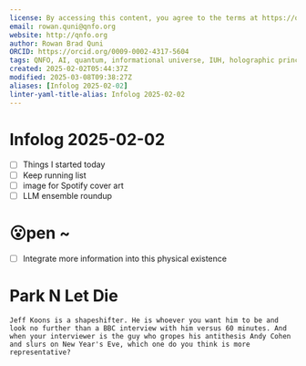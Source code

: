 ```yaml
---
license: By accessing this content, you agree to the terms at https://qnfo.org/LICENSE
email: rowan.quni@qnfo.org
website: http://qnfo.org
author: Rowan Brad Quni
ORCID: https://orcid.org/0009-0002-4317-5604
tags: QNFO, AI, quantum, informational universe, IUH, holographic principle
created: 2025-02-02T05:44:37Z
modified: 2025-03-08T09:38:27Z
aliases: [Infolog 2025-02-02]
linter-yaml-title-alias: Infolog 2025-02-02
---
```


# Infolog 2025-02-02

- [ ] Things I started today
- [ ] Keep running list
- [ ] image for Spotify cover art
- [ ] LLM ensemble roundup

# 😮pen ~

- [ ] Integrate more information into this physical existence

# Park N Let Die

```
Jeff Koons is a shapeshifter. He is whoever you want him to be and look no further than a BBC interview with him versus 60 minutes. And when your interviewer is the guy who gropes his antithesis Andy Cohen and slurs on New Year's Eve, which one do you think is more representative?
```
